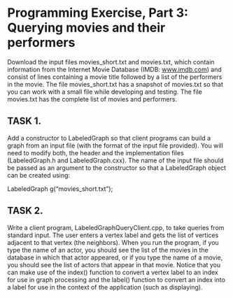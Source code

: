 # Programming Exercise, Part 3: Querying movies and their performers
Download the input files movies_short.txt and movies.txt, which contain information from
the Internet Movie Database (IMDB: www.imdb.com) and consist of lines containing a
movie title followed by a list of the performers in the movie. The file movies_short.txt has a
snapshot of movies.txt so that you can work with a small file while developing and testing.
The file movies.txt has the complete list of movies and performers.

## TASK 1. 
Add a constructor to LabeledGraph so that client programs can build a graph
from an input file (with the format of the input file provided). You will need to modify both,
the header and the implementation files (LabeledGraph.h and LabeledGraph.cxx). The
name of the input file should be passed as an argument to the constructor so that a
LabeledGraph object can be created using:

LabeledGraph g(“movies_short.txt”);

## TASK 2. 
Write a client program, LabeledGraphQueryClient.cpp, to take queries from
standard input. The user enters a vertex label and gets the list of vertices adjacent to that
vertex (the neighbors). When you run the program, if you type the name of an actor, you
should see the list of the movies in the database in which that actor appeared, or if you
type the name of a movie, you should see the list of actors that appear in that movie.
Notice that you can make use of the index() function to convert a vertex label to an index
for use in graph processing and the label() function to convert an index into a label for use
in the context of the application (such as displaying).